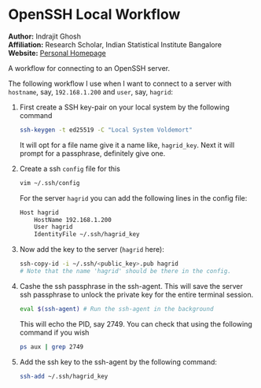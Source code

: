 # OpenSSH Local Workflow
**Author:** Indrajit Ghosh  
**Affiliation:** Research Scholar, Indian Statistical Institute Bangalore  
**Website:** [Personal Homepage](https://indrajitghosh.onrender.com/)

A workflow for connecting to an OpenSSH server.

The following workflow I use when I want to connect to a server with `hostname`, say, `192.168.1.200` and `user`, say, `hagrid`:

1. First create a SSH key-pair on your local system by the following command

    ```bash
    ssh-keygen -t ed25519 -C "Local System Voldemort"
    ```
    It will opt for a file name give it a name like, `hagrid_key`. Next it will prompt for a passphrase, definitely give one.

2. Create a ssh `config` file for this
    ```bash
    vim ~/.ssh/config
    ```
    For the server `hagrid` you can add the following lines in the config file:
    ```sh
    Host hagrid
        HostName 192.168.1.200
        User hagrid
        IdentityFile ~/.ssh/hagrid_key
    ```

3. Now add the key to the server (`hagrid` here):
    ```bash
    ssh-copy-id -i ~/.ssh/<public_key>.pub hagrid
    # Note that the name 'hagrid' should be there in the config.
    ```

4. Cashe the ssh passphrase in the ssh-agent. This will save the server ssh passphrase to unlock the private key for the entire terminal session.
    ```bash
    eval $(ssh-agent) # Run the ssh-agent in the background
    ```
    This will echo the PID, say 2749. You can check that using the following command if you wish
    ```bash
    ps aux | grep 2749
    ```

5. Add the ssh key to the ssh-agent by the following command:
    ```bash
    ssh-add ~/.ssh/hagrid_key
    ```
